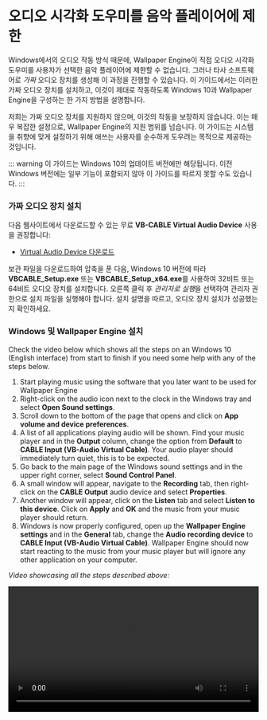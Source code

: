# 오디오 시각화 도우미를 음악 플레이어에 제한

Windows에서의 오디오 작동 방식 때문에, Wallpaper Engine이 직접 오디오 시각화 도우미를 사용자가 선택한 음악 플레이어에 제한할 수 없습니다. 그러나 타사 소프트웨어로 *가짜* 오디오 장치를 생성해 이 과정을 진행할 수 있습니다. 이 가이드에서는 이러한 가짜 오디오 장치를 설치하고, 이것이 제대로 작동하도록 Windows 10과 Wallpaper Engine을 구성하는 한 가지 방법을 설명합니다.

저희는 가짜 오디오 장치를 지원하지 않으며, 이것의 작동을 보장하지 않습니다. 이는 매우 복잡한 설정으로, Wallpaper Engine의 지원 범위를 넘습니다. 이 가이드는 시스템을 취향에 맞게 설정하기 위해 애쓰는 사용자를 순수하게 도우려는 목적으로 제공하는 것입니다.

::: warning
이 가이드는 Windows 10의 업데이트 버전에만 해당됩니다. 이전 Windows 버전에는 일부 기능이 포함되지 않아 이 가이드를 따르지 못할 수도 있습니다.
:::

### 가짜 오디오 장치 설치

다음 웹사이트에서 다운로드할 수 있는 무료 **VB-CABLE Virtual Audio Device** 사용을 권장합니다:

* [Virtual Audio Device 다운로드](https://www.vb-audio.com/Cable/)

보관 파일을 다운로드하여 압축을 푼 다음, Windows 10 버전에 따라 **VBCABLE_Setup.exe** 또는 **VBCABLE_Setup_x64.exe**를 사용하여 32비트 또는 64비트 오디오 장치를 설치합니다. 오른쪽 클릭 후 *관리자로 실행*을 선택하여 관리자 권한으로 설치 파일을 실행해야 합니다. 설치 설명을 따르고, 오디오 장치 설치가 성공했는지 확인하세요.

### Windows 및 Wallpaper Engine 설치

Check the video below which shows all the steps on an Windows 10 (English interface) from start to finish if you need some help with any of the steps below.

1. Start playing music using the software that you later want to be used for Wallpaper Engine
2. Right-click on the audio icon next to the clock in the Windows tray and select **Open Sound settings**.
3. Scroll down to the bottom of the page that opens and click on **App volume and device preferences**.
4. A list of all applications playing audio will be shown. Find your music player and in the **Output** column, change the option from **Default** to **CABLE Input (VB-Audio Virtual Cable)**. Your audio player should immediately turn quiet, this is to be expected.
5. Go back to the main page of the Windows sound settings and in the upper right corner, select **Sound Control Panel**.
6. A small window will appear, navigate to the **Recording** tab, then right-click on the **CABLE Output** audio device and select **Properties**.
7. Another window will appear, click on the **Listen** tab and select **Listen to this device**. Click on **Apply** and **OK** and the music from your music player should return.
8. Windows is now properly configured, open up the **Wallpaper Engine settings** and in the **General** tab, change the **Audio recording device** to **CABLE Input (VB-Audio Virtual Cable)**. Wallpaper Engine should now start reacting to the music from your music player but will ignore any other application on your computer.

*Video showcasing all the steps described above:*

<video width="100%" controls>
  <source src="/videos/audioinputdevice.mp4" type="video/mp4">
  Your browser does not support the video tag.
</video>
